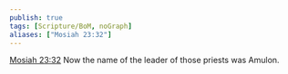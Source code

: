 ```yaml
---
publish: true
tags: [Scripture/BoM, noGraph]
aliases: ["Mosiah 23:32"]
---
```

[Mosiah 23:32](https://churchofjesuschrist.org/study/scriptures/bofm/mosiah/23?lang=eng&id=p32#p32) Now the name of the leader of those priests was Amulon.
